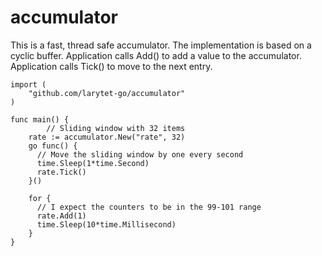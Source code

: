 # accumulator

This is a fast, thread safe accumulator. The implementation is based on a cyclic buffer. 
Application calls Add() to add a value to the accumulator. Application calls Tick() to move to the next entry.

	import (
		"github.com/larytet-go/accumulator"
	)

	func main() {
	        // Sliding window with 32 items 
		rate := accumulator.New("rate", 32)
		go func() {
		  // Move the sliding window by one every second
		  time.Sleep(1*time.Second)
		  rate.Tick()
		}()
		
		for {
		  // I expect the counters to be in the 99-101 range  
		  rate.Add(1)
		  time.Sleep(10*time.Millisecond)
		}
	}

